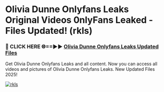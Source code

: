 # Olivia Dunne Onlyfans Leaks Original Videos 0nlyFans Leaked - Files Updated! (rkls)

<h3>🔴 CLICK HERE 🌐==►► <a href="https://tinyurl.com/2jnfzry5" rel="nofollow">Olivia Dunne Onlyfans Leaks Updated Files</a></h3>

Get Olivia Dunne Onlyfans Leaks and all content. Now you can access all videos and pictures of Olivia Dunne Onlyfans Leaks. New Updated Files 2025!

[![rkls](https://i.imgur.com/GyGTBgg.gif)](https://tinyurl.com/2jnfzry5)
